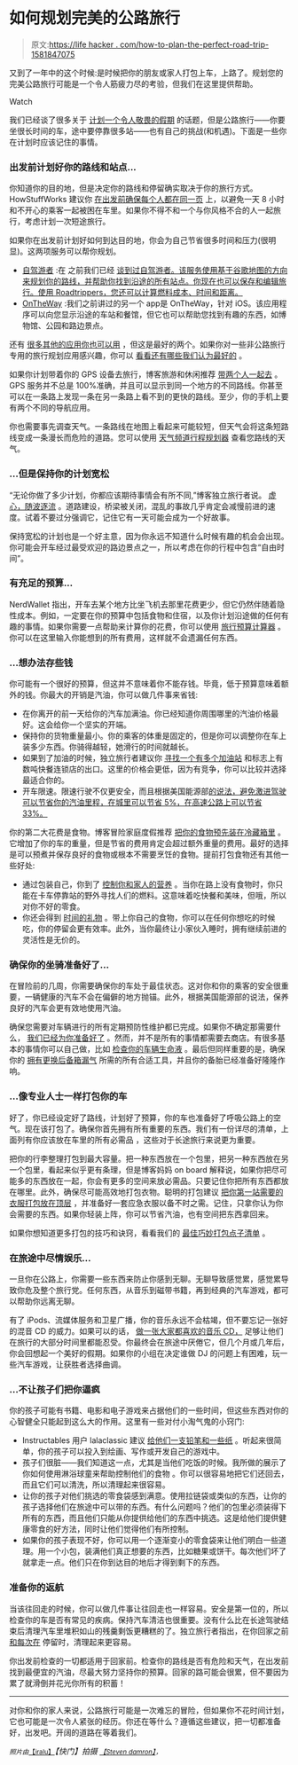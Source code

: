 # 如何规划完美的公路旅行

> 原文:[https://life hacker . com/how-to-plan-the-perfect-road-trip-1581847075](https://lifehacker.com/how-to-plan-the-perfect-road-trip-1581847075)

又到了一年中的这个时候:是时候把你的朋友或家人打包上车，上路了。规划您的完美公路旅行可能是一个令人筋疲力尽的考验，但我们在这里提供帮助。

Watch

我们已经谈了很多关于 [计划一个令人敬畏的假期](https://lifehacker.com/how-to-ditch-tourist-spots-and-build-your-own-kickass-v-1566817968) 的话题，但是公路旅行——你要坐很长时间的车，途中要停靠很多站——也有自己的挑战(和机遇)。下面是一些你在计划时应该记住的事情。

### 出发前计划好你的路线和站点...

你知道你的目的地，但是决定你的路线和停留确实取决于你的旅行方式。HowStuffWorks 建议你 [在出发前确保每个人都在同一页](http://adventure.howstuffworks.com/destinations/road-trips/10-tips-for-planning-a-cross-country-road-trip.htm#page=1) 上，以避免一天 8 小时和不开心的乘客一起被困在车里。如果你不得不和一个与你风格不合的人一起旅行，考虑计划一次短途旅行。

如果你在出发前计划好如何到达目的地，你会为自己节省很多时间和压力(很明显)。这两项服务可以帮你规划。

*   [自驾游者](https://roadtrippers.com/) :在 之前我们已经 [谈到过自驾游者。该服务使用基于谷歌地图的方向来规划你的路线，并帮助你找到沿途的所有站点。你现在也可以保存和编辑旅行。使用 Roadtrippers，您还可以计算燃料成本、时间和距离。](http://lifehacker.com/roadtrippers-thoroughly-organizes-your-summer-road-trip-5917612)
*   [OnTheWay](https://itunes.apple.com/us/app/on-the-way-beta/id642722664?mt=8) :我们之前讲过的另一个 app是 OnTheWay，针对 iOS。该应用程序可以向您显示沿途的车站和餐馆，但它也可以帮助您找到有趣的东西，如博物馆、公园和路边景点。

还有 [很多其他的应用你也可以用](https://lifehacker.com/the-best-apps-and-tools-for-rocking-your-next-road-trip-5992643) ，但这是最好的两个。如果你对一些非公路旅行专用的旅行规划应用感兴趣，你可以 [看看还有哪些我们认为最好的](http://lifehacker.com/five-best-travel-planning-apps-1470002139) 。

如果你计划带着你的 GPS 设备去旅行，博客旅游和休闲推荐 [带两个人一起去](http://www.travelandleisure.com/articles/gas-saving-road-trip-tips/4) 。GPS 服务并不总是 100%准确，并且可以显示到同一个地方的不同路线。你甚至可以在一条路上发现一条在另一条路上看不到的更快的路线。至少，你的手机上要有两个不同的导航应用。

你也需要事先调查天气。一条路线在地图上看起来可能较短，但天气会将这条短路线变成一条漫长而危险的道路。您可以使用 [天气频道行程规划器](https://lifehacker.com/plan-your-road-trip-and-pick-the-best-weather-along-the-5919569) 查看您路线的天气。

### ...但是保持你的计划宽松

“无论你做了多少计划，你都应该期待事情会有所不同,”博客独立旅行者说。 [虚心，随波逐流](http://www.independenttraveler.com/travel-tips/none/ten-and-a-half-tips-for-road-trips) 。道路建设，桥梁被关闭，混乱的事故几乎肯定会减慢前进的速度。试着不要过分强调它，记住它有一天可能会成为一个好故事。

保持宽松的计划也是一个好主意，因为你永远不知道什么时候有趣的机会会出现。你可能会开车经过最受欢迎的路边景点之一，所以考虑在你的行程中包含“自由时间”。

### 有充足的预算...

NerdWallet 指出，开车去某个地方比坐飞机去那里花费更少，但它仍然伴随着隐性成本。例如，一定要在你的预算中包括食物和住宿，以及你计划沿途做的任何有趣的事情。如果你需要一点帮助来计算你的花费，你可以使用 [旅行预算计算器](http://www.independenttraveler.com/travel-budget-calculator) 。你可以在这里输入你能想到的所有费用，这样就不会遗漏任何东西。

### ...想办法存些钱

你可能有一个很好的预算，但这并不意味着你不能存钱。毕竟，低于预算意味着额外的钱。你最大的开销是汽油，你可以做几件事来省钱:

*   在你离开的前一天给你的汽车加满油。你已经知道你周围哪里的汽油价格最好。这会给你一个坚实的开端。
*   保持你的货物重量最小。你的乘客的体重是固定的，但是你可以调整你在车上装多少东西。你骑得越轻，她滑行的时间就越长。
*   如果到了加油的时候，独立旅行者建议你 [寻找一个有多个加油站](http://www.independenttraveler.com/travel-tips/car-travel/save-gas-and-money) 和标志上有数吨快餐连锁店的出口。这里的价格会更低，因为有竞争，你可以比较并选择最适合你的。
*   开车限速。限速行驶不仅更安全，而且根据美国能源部[的说法，避免激进驾驶可以节省你的汽油里程，在城里可以节省 5%，在高速公路上可以节省 33%。](http://www.fueleconomy.gov/feg/driveHabits.jsp)

你的第二大花费是食物。博客冒险家庭度假推荐 [把你的食物预先装在冷藏箱里](http://www.adventure-family-vacations.com/road-trip-food.html) 。它增加了你的车的重量，但是节省的费用肯定会超过额外重量的费用。最好的选择是可以预煮并保存良好的食物或根本不需要烹饪的食物。提前打包食物还有其他一些好处:

*   通过包装自己，你到了 [控制你和家人的营养](http://www.kitchenstewardship.com/2013/06/19/real-food-road-trip-eat-well-spend-less/) 。当你在路上没有食物时，你只能在卡车停靠站的野外寻找人们的燃料。这意味着吃快餐和美味，但哦，所以对你不好的零食。
*   你还会得到 [时间的礼物](http://www.kitchenstewardship.com/2013/06/19/real-food-road-trip-eat-well-spend-less/) 。带上你自己的食物，你可以在任何你想吃的时候吃，你的停留会更有效率。此外，当你最终让小家伙入睡时，拥有继续前进的灵活性是无价的。

### 确保你的坐骑准备好了...

在冒险前的几周，你需要确保你的车处于最佳状态。这对你和你的乘客的安全很重要，一辆健康的汽车不会在偏僻的地方抛锚。此外，根据美国能源部的说法，保养良好的汽车会更有效地使用汽油。

确保您需要对车辆进行的所有定期预防性维护都已完成。如果你不确定那需要什么， [我们已经为你准备好了](https://lifehacker.com/the-preventative-maintenance-you-need-to-do-on-your-car-1394196018) 。然而，并不是所有的事情都需要去商店。有很多基本的事情你可以自己做，比如 [检查你的车辆生命液](http://lifehacker.com/five-fluids-you-should-check-to-keep-your-car-running-s-1556413981) 。最后但同样重要的是，确保你的 [拥有更换后备箱漏气](http://www.travelchannel.com/interests/road-trips/articles/road-trip-tips) 所需的所有合适工具，并且你的备胎已经准备好隆隆作响。

### ...像专业人士一样打包你的车

好了，你已经设定好了路线，计划好了预算，你的车也准备好了呼吸公路上的空气。现在该打包了。确保你首先拥有所有重要的东西。我们有一份详尽的清单，上面列有你应该放在车里的所有必需品 ，这些对于长途旅行来说更为重要。

把你的行李整理打包到最大容量。把一种东西放在一个包里，把另一种东西放在另一个包里，看起来似乎更有条理，但是博客妈妈 on board 解释说，如果你把尽可能多的东西放在一起，你会有更多的空间来放必需品。只要记住你把所有东西都放在哪里。此外，确保尽可能高效地打包衣物。聪明的打包建议 [把你第一站需要的衣服打包放在顶层](http://www.smartpacking.com/family-car-travel-tips.html) ，并准备好一套应急衣服以备不时之需。记住，只拿你认为你会需要的东西。如果你轻装上阵，你可以节省汽油，也有空间把东西拿回来。

如果你想知道更多打包的技巧和诀窍，看看我们的 [最佳巧妙打包点子清单](https://lifehacker.com/the-best-clever-packing-tricks-for-traveling-1575377753) 。

### 在旅途中尽情娱乐...

一旦你在公路上，你需要一些东西来防止你感到无聊。无聊导致感觉累，感觉累导致你危及整个旅行党。任何东西，从音乐到磁带书籍，再到经典的汽车游戏，都可以帮助你远离无聊。

有了 iPods、流媒体服务和卫星广播，你的音乐永远不会枯竭，但不要忘记一张好的混音 CD 的威力。如果可以的话， [做一张大家都喜欢的音乐 CD，](http://www.huffingtonpost.com/2013/11/01/road-trip-hacks_n_4177884.html) 足够让他们在旅行的大部分时间里都能忍受。你最终会在旅途中厌倦它，但几个月或几年后，你会回想起一个美好的假期。如果你的小组在决定谁做 DJ 的问题上有困难，玩一些汽车游戏，让获胜者选择曲调。

### ...不让孩子们把你逼疯

你的孩子可能有书籍、电影和电子游戏来占据他们的一些时间，但这些东西对你的心智健全只能起到这么大的作用。这里有一些对付小淘气鬼的小窍门:

*   Instructables 用户 lalaclassic 建议 [给他们一支铅笔和一些纸](http://www.instructables.com/id/Keeping-Kids-Entertained-in-the-Car-12-fun-things/step2/Make-a-Word-Search/) 。听起来很简单，你的孩子可以投入到绘画、写作或开发自己的游戏中。
*   孩子们很脏——我们知道这一点，尤其是当他们吃饭的时候。我所做的展示了你如何使用淋浴球童来帮助控制他们的食物 。你可以很容易地把它们还回去，而且它们可以清洗，所以清理起来很容易。
*   让你的孩子对他们挑选的零食袋感到满意。使用拉链袋或类似的东西，让你的孩子选择他们在旅途中可以带的东西。有什么问题吗？他们的包里必须装得下所有的东西，而且他们只能从你提供给他们的东西中挑选。这是给他们提供健康零食的好方法，同时让他们觉得他们有所控制。
*   如果你的孩子表现不好，你可以用一个逐渐变小的零食袋来让他们明白一些道理。用一个小包，装满他们真正想要的东西，比如糖果或饼干。每次他们坏了就拿走一点。他们只在你到达目的地后才得到剩下的东西。

### 准备你的返航

当该往回走的时候，你可以做几件事让往回走也一样容易。安全是第一位的，所以检查你的车是否有常见的疾病。保持汽车清洁也很重要。没有什么比在长途驾驶结束后清理汽车里堆积如山的残羹剩饭更糟糕的了。独立旅行者指出，在你回家之前 [和每次在](http://www.independenttraveler.com/travel-tips/none/ten-and-a-half-tips-for-road-trips) 停留时，清理起来更容易。

你出发前检查的一切都适用于回家前。检查你的路线是否有危险和天气，在出发前找到最便宜的汽油，尽最大努力坚持你的预算。回家的路可能会很累，但不要因为累了就滑倒并花光你所有的积蓄！

* * *

对你和你的家人来说，公路旅行可能是一次难忘的冒险，但如果你不花时间计划，它也可能是一次令人紧张的经历。你还在等什么？遵循这些建议，把一切都准备好，出发吧。开阔的道路在等着我们。

<small>*照片由*</small>[<small>【iralu】</small>](http://www.shutterstock.com/pic.mhtml?id=156519377&src=id)*【快门】拍摄* [<small>*【Steven damron】*</small>](https://www.flickr.com/photos/sadsnaps/2742316836)<small>*，*</small>